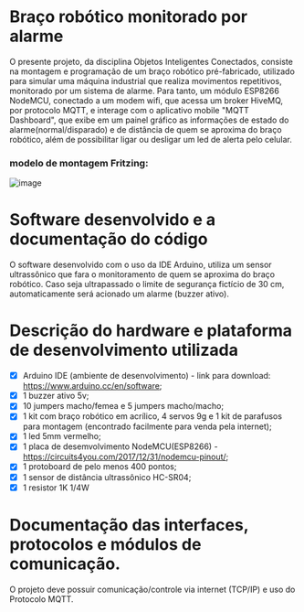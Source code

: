 # Braço robótico monitorado por alarme 
O presente projeto, da disciplina Objetos Inteligentes Conectados, consiste na montagem e programação de um braço robótico pré-fabricado, utilizado para simular uma máquina industrial que realiza movimentos repetitivos, monitorado por um sistema de alarme. Para tanto, um módulo ESP8266 NodeMCU, conectado a um modem wifi, que acessa um broker HiveMQ, por protocolo MQTT, e interage com o aplicativo mobile "MQTT Dashboard", que exibe em um painel gráfico as informações de estado do alarme(normal/disparado) e de distância de quem se aproxima do braço robótico, além de possibilitar ligar ou desligar um led de alerta pelo celular. 

### modelo de montagem Fritzing:
![image](https://user-images.githubusercontent.com/57760392/202878216-be96d332-ce7f-4495-ad93-3b25705fe681.png)

# Software desenvolvido e a documentação do código
O software desenvolvido com o uso da IDE Arduino, 
utiliza um sensor ultrassônico que fara o monitoramento de quem se aproxima do braço robótico. Caso seja ultrapassado o limite de segurança fictício de 30 cm, automaticamente será acionado um alarme (buzzer ativo). 

# Descrição do hardware e plataforma de desenvolvimento utilizada
- [X] Arduino IDE (ambiente de desenvolvimento) - link para download: https://www.arduino.cc/en/software;
- [X] 1 buzzer ativo 5v;
- [X] 10 jumpers macho/femea e 5 jumpers macho/macho;
- [X] 1 kit com braço robótico em acrílico, 4 servos 9g e 1 kit de parafusos para montagem (encontrado facilmente para venda pela internet);
- [X] 1 led 5mm vermelho;
- [X] 1 placa de desemvolvimento NodeMCU(ESP8266) - https://circuits4you.com/2017/12/31/nodemcu-pinout/;
- [X] 1 protoboard de pelo menos 400 pontos;
- [X] 1 sensor de distância ultrassônico HC-SR04;
- [X] 1 resistor 1K 1/4W

# Documentação das interfaces, protocolos e módulos de comunicação.

 O projeto deve possuir comunicação/controle via internet (TCP/IP) e uso do Protocolo MQTT.


